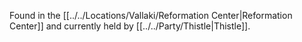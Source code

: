 Found in the [[../../Locations/Vallaki/Reformation Center|Reformation Center]] and currently held by [[../../Party/Thistle|Thistle]].
